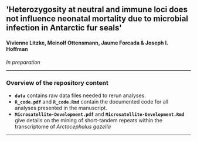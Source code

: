 
'Heterozygosity at neutral and immune loci does not influence neonatal mortality due to microbial infection in Antarctic fur seals'
-----------------------------------------------------------------------------------------------------------------------------------

#### Vivienne Litzke, Meinolf Ottensmann, Jaume Forcada & Joseph I. Hoffman

*In preparation*

------------------------------------------------------------------------

### Overview of the repository content

-   **`data`** contains raw data files needed to rerun analyses.
-   **`R_code.pdf`** and **`R_code.Rmd`** contain the documented code for all analyses presented in the manuscript.
-   **`Microsatellite-Development.pdf`** and **`Microsatellite-Development.Rmd`** give details on the mining of short-tandem repeats within the transcriptome of *Arctocephalus gazella*

------------------------------------------------------------------------

